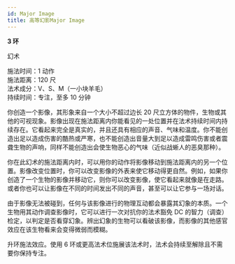 ```yaml
---
id: Major Image
title: 高等幻影Major Image
---
```


**3 环**

幻术

施法时间：1 动作  
施法距离：120 尺  
法术成分：V、S、M（一小块羊毛）  
持续时间：专注，至多 10 分钟

你创造一个影像，其形象来自一个大小不超过边长 20 尺立方体的物件，生物或其他的可视现象。影像出现在施法距离内你能看见的一处位置并在法术持续时间内持续存在。它看起来完全是真实的，并且还具有相应的声音、气味和温度。你不能创造出足以造成伤害的酷热或严寒，也不能创造出音量大到足以造成雷鸣伤害或者震聋生物的声响，同样不能创造出会使生物恶心的气味（近似战蜥人的恶臭那种）。

你在此幻术的施法距离内时，可以用你的动作将影像移动到施法距离内的另一个位置。影像改变位置时，你可以改变影像的外表来使它移动得更自然。例如，如果你创造了一个生物的影像并移动它，则你可以改变影像，使它看起来就像是在走路。或者你也可以让影像在不同的时间发出不同的声音，甚至可以让它参与一场对话。

由于影像无法被碰到，任何与该影像进行的物理互动都会暴露其幻象的本质。一个生物用其动作调查影像时，它可以进行一次对抗你的法术豁免 DC 的智力（调查）检定，以判定是否看穿幻象。辨出幻象的生物可以看破该影像，而影像的其他感官效应在该生物看来会变得微弱而模糊。

升环施法效应。使用 6 环或更高法术位施展该法术时，法术会持续至解除且不需要你保持专注。
